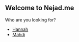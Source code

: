 ## Welcome to Nejad.me

Who are you looking for?

- [Hannah](https://hannah.nejad.me)
- [Mahdi](https://mahdi.ninja)
